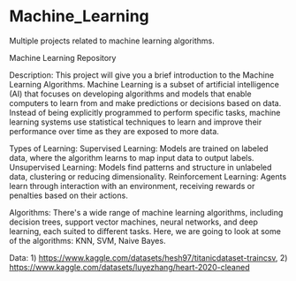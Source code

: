# Machine_Learning
Multiple projects related to machine learning algorithms.

Machine Learning Repository

Description: This project will give you a brief introduction to the Machine Learning Algorithms. Machine Learning is a subset of artificial intelligence (AI) that focuses on developing algorithms and models that enable computers to learn from and make predictions or decisions based on data. Instead of being explicitly programmed to perform specific tasks, machine learning systems use statistical techniques to learn and improve their performance over time as they are exposed to more data.

Types of Learning:
Supervised Learning: Models are trained on labeled data, where the algorithm learns to map input data to output labels.
Unsupervised Learning: Models find patterns and structure in unlabeled data, clustering or reducing dimensionality.
Reinforcement Learning: Agents learn through interaction with an environment, receiving rewards or penalties based on their actions.

Algorithms: There's a wide range of machine learning algorithms, including decision trees, support vector machines, neural networks, and deep learning, each suited to different tasks. Here, we are going to look at some of the algorithms: KNN, SVM, Naive Bayes.

Data: 1) https://www.kaggle.com/datasets/hesh97/titanicdataset-traincsv, 2) https://www.kaggle.com/datasets/luyezhang/heart-2020-cleaned
